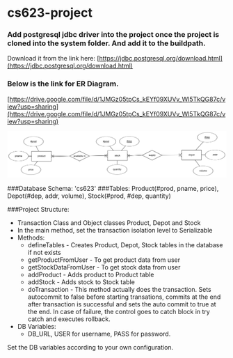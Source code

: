 # cs623-project

### Add postgresql jdbc driver into the project once the project is cloned into the system folder. And add it to the buildpath.

Download it from the link here: [https://jdbc.postgresql.org/download.html](https://jdbc.postgresql.org/download.html)

### Below is the link for ER Diagram.

[https://drive.google.com/file/d/1JMGz05tpCs_kEYf09XUVv_Wl5TkQG87c/view?usp=sharing](https://drive.google.com/file/d/1JMGz05tpCs_kEYf09XUVv_Wl5TkQG87c/view?usp=sharing)


![Picture](https://github.com/ravitejagrt/cs623-project/blob/main/image%20(1).png)

###Database Schema: 'cs623'
###Tables: Product(#prod, pname, price), Depot(#dep, addr, volume), Stock(#prod, #dep, quantity)

###Project Structure:
* Transaction Class and Object classes Product, Depot and Stock
* In the main method, set the transaction isolation level to Serializable
* Methods:
  * defineTables - Creates Product, Depot, Stock tables in the database if not exists
  * getProductFromUser - To get product data from user
  * getStockDataFromUser - To get stock data from user
  * addProduct - Adds product to Product table
  * addStock - Adds stock to Stock table
  * doTransaction - This method actually does the transaction. Sets autocommit to false before starting transations, commits at the end after transaction is successful and sets  the auto commit to true at the end. In case of failure, the control goes to catch block in try catch and executes rollback.
* DB Variables:
  * DB_URL, USER for username, PASS for password.
  
Set the DB variables according to your own configuration.
